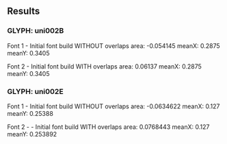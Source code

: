 ## Results

### GLYPH: uni002B

Font 1 - Initial font build WITHOUT overlaps
area: -0.054145
meanX: 0.2875
meanY: 0.3405

Font 2 - Initial font build WITH overlaps
area: 0.06137
meanX: 0.2875
meanY: 0.3405


### GLYPH: uni002E

Font 1 - Initial font build WITHOUT overlaps
area: -0.0634622
meanX: 0.127
meanY: 0.25388

Font 2 - - Initial font build WITH overlaps
area: 0.0768443
meanX: 0.127
meanY: 0.253892